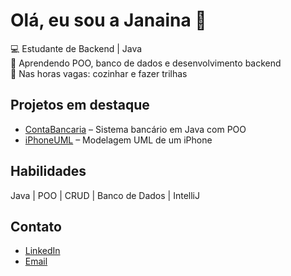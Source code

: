 # Olá, eu sou a Janaina 👋

💻 Estudante de Backend | Java  
🌱 Aprendendo POO, banco de dados e desenvolvimento backend  
🍳 Nas horas vagas: cozinhar e fazer trilhas  

## Projetos em destaque
- [ContaBancaria](https://github.com/Janainaramos/ContaBancaria) – Sistema bancário em Java com POO  
- [iPhoneUML](https://github.com/Janainaramos/iPhoneUML) – Modelagem UML de um iPhone  

## Habilidades
Java | POO | CRUD | Banco de Dados | IntelliJ

## Contato
- [LinkedIn](https://www.linkedin.com/in/jana%C3%ADnaramos/)
- [Email](janainajcr.ramos@gmail.comm)

